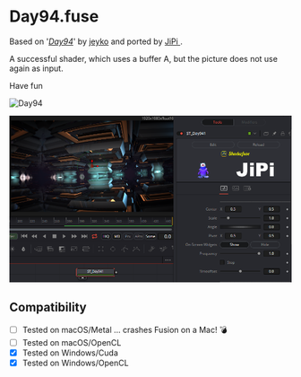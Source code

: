Day94.fuse
===========

Based on '_[Day94](https://www.shadertoy.com/view/tdXcWM)_' by [jeyko](https://www.shadertoy.com/user/jeyko) and ported by [JiPi ](../../Site/Profiles/JiPi.md).

A successful shader, which uses a buffer A, but the picture does not use again as input.

Have fun

![Day94](https://user-images.githubusercontent.com/78935215/133500817-0a637f94-cb2d-48df-bb08-78aab1e10d0d.gif)


[![Day94](Day94.png)](Day94.fuse)



## Compatibility
- [ ] Tested on macOS/Metal ... crashes Fusion on a Mac! 💣
- [ ] Tested on macOS/OpenCL
- [x] Tested on Windows/Cuda
- [x] Tested on Windows/OpenCL
